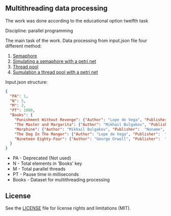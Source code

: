 ## Multithreading data processing 
The work was done according to the educational option twelfth task

Discipline: parallel programming

The main task of the work. Data processing from input.json file four different method:
1. [Semaphore](semaphore.py)
2. [Simulating a semaphore with a petri net](semaphorePetri.py)
3. [Thread pool](pool.py)
4. [Sumulation a thread pool with a petri net](poolPetri.py)

Input.json structure:
```json
{
  "PA": 1,
  "N": 5,
  "M": 2,
  "PT": 1000,
  "Books": {
    "Punishment Without Revenge": {"Author": "Lope de Vega", "Publisher":  "Oberon Books", "Year": 1631, "Total pages": 96},
    "The Master and Margarita": {"Author": "Mikhail Bulgakov", "Publisher":  "YMCA Press", "Year": 1967, "Total pages": 402},
    "Morphine": {"Author": "Mikhail Bulgakov", "Publisher":  "Noname", "Year": 1926, "Total pages": 333},
    "The Dog In The Manger": {"Author": "Lope de Vega", "Publisher":  "Oberon Books", "Year": 1618, "Total pages": 128},
    "Nineteen Eighty-Four": {"Author": "George Orwell", "Publisher":  "Secker & Warburg", "Year": 1949, "Total pages": 328}
  }
}
```
 * PA - Deprecated (Not used)
 * N - Total elements in 'Books' key
 * M - Total parallel threads
 * PT - Pause time in milliseconds
 * Books - Dataset for multithreading processing

## License

See the [LICENSE](LICENSE) file for license rights and limitations (MIT).

